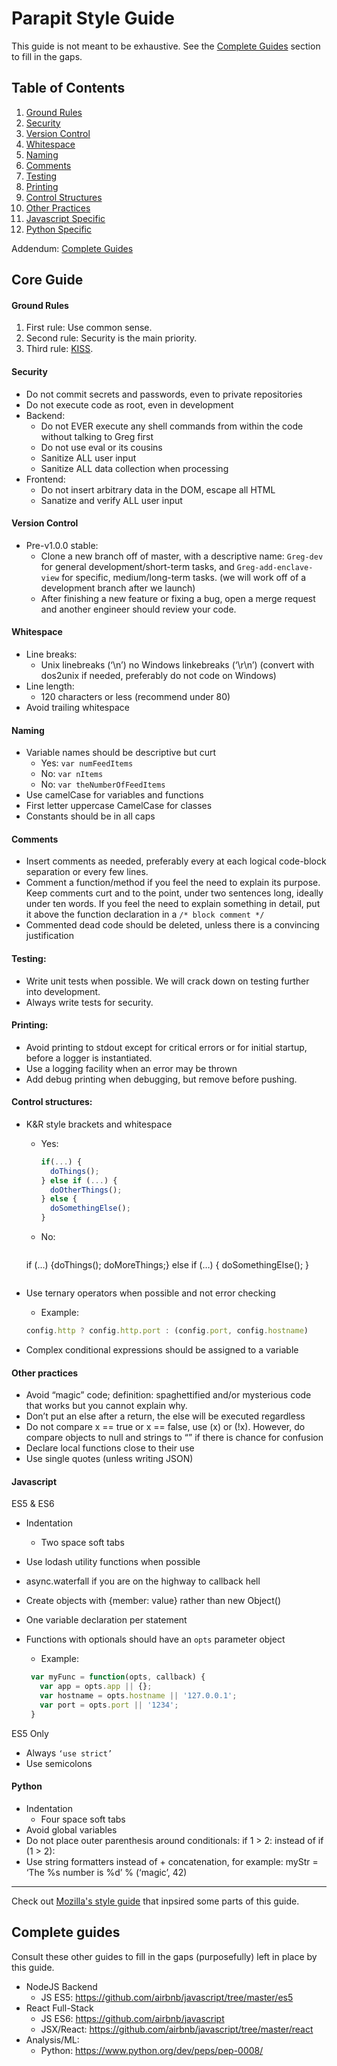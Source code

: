 # Parapit Style Guide

This guide is not meant to be exhaustive. See the [Complete Guides](#complete-guide) section to fill in the gaps.

## Table of Contents
1. [Ground Rules](#ground-rules)
2. [Security](#security)
3. [Version Control](#version-control)
4. [Whitespace](#whitespace)
5. [Naming](#naming)
6. [Comments](#comments)
7. [Testing](#testing)
8. [Printing](#printing)
9. [Control Structures](#control-structures)
10. [Other Practices](#other-practices)
11. [Javascript Specific](#javascript)
12. [Python Specific](#python)

Addendum: [Complete Guides](#complete-guides)

## Core Guide
#### Ground Rules
  1. First rule: Use common sense.
  2. Second rule: Security is the main priority.
  3. Third rule: [KISS](https://en.wikipedia.org/wiki/KISS_principle).
  
#### Security
+ Do not commit secrets and passwords, even to private repositories
+ Do not execute code as root, even in development
+ Backend:
  - Do not EVER execute any shell commands from within the code without talking to Greg first
  - Do not use eval or its cousins
  - Sanitize ALL user input
  - Sanitize ALL data collection when processing 
+ Frontend:
  - Do not insert arbitrary data in the DOM, escape all HTML
  - Sanatize and verify ALL user input

#### Version Control
  + Pre-v1.0.0 stable:
    - Clone a new branch off of master, with a descriptive name: `Greg-dev` for general development/short-term tasks, and `Greg-add-enclave-view` for specific, medium/long-term tasks. (we will work off of a development branch after we launch)
    - After finishing a new feature or fixing a bug, open a merge request and another engineer should review your code.
	
#### Whitespace
+ Line breaks:
    - Unix linebreaks (‘\n’) no Windows linkebreaks (‘\r\n’) (convert with dos2unix if needed, preferably do not code on Windows)
+ Line length:
    - 120 characters or less (recommend under 80)
+ Avoid trailing whitespace

#### Naming
+ Variable names should be descriptive but curt
  - Yes: `var numFeedItems`
  - No: `var nItems`
  - No: `var theNumberOfFeedItems`
+ Use camelCase for variables and functions
+ First letter uppercase CamelCase for classes
+ Constants should be in all caps

#### Comments
+ Insert comments as needed, preferably every at each logical code-block separation or every few lines. 
+ Comment a function/method if you feel the need to explain its purpose. Keep comments curt and to the point, under two sentences long, ideally under ten words. If you feel the need to explain something in detail, put it above the function declaration in a `/* block comment */`
+ Commented dead code should be deleted, unless there is a convincing justification

#### Testing:
+ Write unit tests when possible. We will crack down on testing further into development. 
+ Always write tests for security.

#### Printing:
+ Avoid printing to stdout except for critical errors or for initial startup, before a logger is instantiated.
+ Use a logging facility when an error may be thrown
+ Add debug printing when debugging, but remove before pushing. 

#### Control structures:
+ K&R style brackets and whitespace
  - Yes:

	```javascript
	if(...) {
	  doThings();
	} else if (...) {
	  doOtherThings();
	} else {
	  doSomethingElse();
	}
	```
	
  - No:

	```javascript 
  if (…)
  {doThings(); doMoreThings;}
  else if (…)
	{
	  doSomethingElse();
	}
	```
	
+ Use ternary operators when possible and not error checking
	- Example:

	```javascript
    config.http ? config.http.port : (config.port, config.hostname)
  ```
+ Complex conditional expressions should be assigned to a variable

#### Other practices
+ Avoid “magic” code; definition: spaghettified and/or mysterious code that works but you cannot explain why.
+ Don’t put an else after a return, the else will be executed regardless
+ Do not compare x == true or x == false, use (x) or (!x). However, do compare objects to null and strings to “” if there is chance for confusion
+ Declare local functions close to their use
+ Use single quotes (unless writing JSON)

#### Javascript

ES5 & ES6
+ Indentation
  - Two space soft tabs
+ Use lodash utility functions when possible 
+ async.waterfall if you are on the highway to callback hell
+ Create objects with {member: value} rather than new Object()
+ One variable declaration per statement
+ Functions with optionals should have an `opts` parameter object
   - Example: 

   ```javascript
    var myFunc = function(opts, callback) {
      var app = opts.app || {};
      var hostname = opts.hostname || '127.0.0.1';
      var port = opts.port || '1234';
    }
    ```

ES5 Only
+ Always `‘use strict’`
+ Use semicolons

#### Python
+ Indentation
  - Four space soft tabs
+ Avoid global variables
+ Do not place outer parenthesis around conditionals: if 1 > 2: instead of if (1 > 2):
+ Use string formatters instead of + concatenation, for example: myStr = ‘The %s number is %d’ % (‘magic’, 42)

-----
Check out [Mozilla's style guide](https://developer.mozilla.org/en-US/docs/Mozilla/Developer_guide/Coding_Style) that inpsired some parts of this guide.

## Complete guides

Consult these other guides to fill in the gaps (purposefully) left in place by this guide. 

+ NodeJS Backend 
  - JS ES5: https://github.com/airbnb/javascript/tree/master/es5
+ React Full-Stack
  - JS ES6: https://github.com/airbnb/javascript
  - JSX/React: https://github.com/airbnb/javascript/tree/master/react
+ Analysis/ML: 
  - Python: https://www.python.org/dev/peps/pep-0008/
